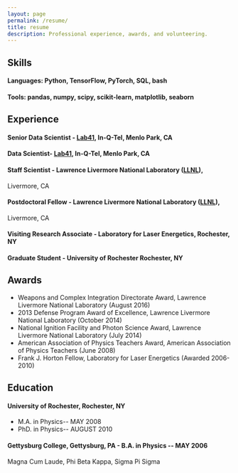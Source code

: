 ```yaml
---
layout: page
permalink: /resume/
title: resume
description: Professional experience, awards, and volunteering.
---
```

## Skills
#### **Languages:** Python, TensorFlow, PyTorch, SQL, bash
#### **Tools:** pandas, numpy, scipy, scikit-learn, matplotlib, seaborn

## Experience

#### Senior Data Scientist - [Lab41](https://lab41.org/), In-Q-Tel, Menlo Park, CA

#### Data Scientist- [Lab41](https://lab41.org/), In-Q-Tel, Menlo Park, CA

#### Staff Scientist - Lawrence Livermore National Laboratory ([LLNL](https://www.llnl.gov/)),
Livermore, CA

#### Postdoctoral Fellow - Lawrence Livermore National Laboratory ([LLNL](https://www.llnl.gov/)),
Livermore, CA

#### Visiting Research Associate - Laboratory for Laser Energetics, Rochester, NY

#### Graduate Student - University of Rochester Rochester, NY

## Awards
* Weapons and Complex Integration Directorate Award, Lawrence Livermore National Laboratory (August 2016)
* 2013 Defense Program Award of Excellence, Lawrence Livermore National Laboratory (October 2014)
* National Ignition Facility and Photon Science Award, Lawrence Livermore National Laboratory (July 2014)
* American Association of Physics Teachers Award, American Association of Physics Teachers (June 2008)
* Frank J. Horton Fellow, Laboratory for Laser Energetics (Awarded 2006-2010)

## Education
#### University of Rochester, Rochester, NY
  * M.A. in Physics-- MAY 2008
  * PhD. in Physics-- AUGUST 2010
#### Gettysburg College, Gettysburg, PA - B.A. in Physics -- MAY 2006
Magna Cum Laude, Phi Beta Kappa, Sigma Pi Sigma  
